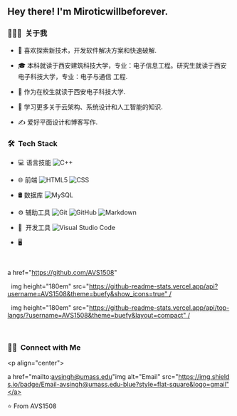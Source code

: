 

<h2> Hey there! I'm Miroticwillbeforever.</h2>

<h3> 👨🏻‍💻 &nbsp;关于我 </h3>



- 🤔  喜欢探索新技术，开发软件解决方案和快速破解.

- 🎓  本科就读于西安建筑科技大学，专业：电子信息工程。研究生就读于西安电子科技大学，专业：电子与通信			工程.

- 💼  作为在校生就读于西安电子科技大学.

- 🌱  学习更多关于云架构、系统设计和人工智能的知识.

- ✍️  爱好平面设计和博客写作.



<h3> 🛠 &nbsp;Tech Stack</h3>

- 💻 语言技能
![C++](https://img.shields.io/badge/-C++-333333?style=flat&logo=C%2B%2B&logoColor=00599C)
 

- 🌐 前端
  ![HTML5](https://img.shields.io/badge/-HTML5-333333?style=flat&logo=HTML5) ![CSS](https://img.shields.io/badge/-CSS-333333?style=flat&logo=CSS3&logoColor=1572B6)
- 🛢 数据库
![MySQL](https://img.shields.io/badge/-MySQL-333333?style=flat&logo=mysql)

- ⚙️ 辅助工具
  ![Git](https://img.shields.io/badge/-Git-333333?style=flat&logo=git) ![GitHub](https://img.shields.io/badge/-GitHub-333333?style=flat&logo=github) ![Markdown](https://img.shields.io/badge/-Markdown-333333?style=flat&logo=markdown)
  
- 🔧  开发工具
   ![Visual Studio Code](https://img.shields.io/badge/-Visual%20Studio%20Code-333333?style=flat&logo=visual-studio-code&logoColor=007ACC)


- 🖥 





<br/>



a href="https://github.com/AVS1508"

  img height="180em" src="https://github-readme-stats.vercel.app/api?username=AVS1508&theme=buefy&show_icons=true" /

  img height="180em" src="https://github-readme-stats.vercel.app/api/top-langs/?username=AVS1508&theme=buefy&layout=compact" /

</a>



<br/>



<h3> 🤝🏻 &nbsp;Connect with Me </h3>

<p align="center">

a href="mailto:avsingh@umass.edu"img alt="Email" src="https://img.shields.io/badge/Email-avsingh@umass.edu-blue?style=flat-square&logo=gmail"</a>

</p>



⭐️ From AVS1508
